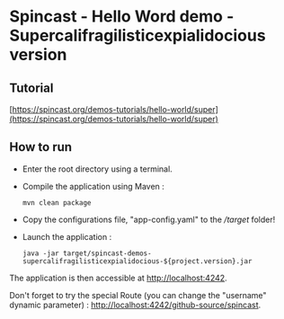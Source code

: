 # Spincast - Hello Word demo - Supercalifragilisticexpialidocious version

## Tutorial

[https://spincast.org/demos-tutorials/hello-world/super](https://spincast.org/demos-tutorials/hello-world/super)

## How to run

- Enter the root directory using a terminal.


- Compile the application using Maven :  

  `mvn clean package`

- Copy the configurations file, "app-config.yaml" to the */target* folder!

- Launch the application :  

  `java -jar target/spincast-demos-supercalifragilisticexpialidocious-${project.version}.jar`

The application is then accessible at [http://localhost:4242](http://localhost:4242).

Don't forget to try the special Route (you can change the "username" dynamic parameter) : [http://localhost:4242/github-source/spincast](http://localhost:4242/github-source/spincast).

